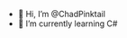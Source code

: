 - 👋 Hi, I’m @ChadPinktail
- 🌱 I’m currently learning C#

<!---
ChadPinktail/ChadPinktail is a ✨ special ✨ repository because its `README.md` (this file) appears on your GitHub profile.
You can click the Preview link to take a look at your changes.
--->
